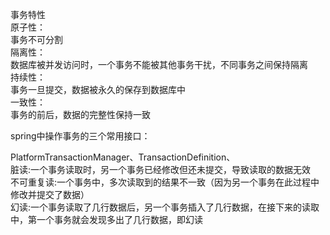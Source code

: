事务特性
<br />
原子性：
<br />
事务不可分割
<br />
隔离性：
<br />
数据库被并发访问时，一个事务不能被其他事务干扰，不同事务之间保持隔离
<br />
持续性：
<br />
事务一旦提交，数据被永久的保存到数据库中
<br />
一致性：
<br />
事务的前后，数据的完整性保持一致

spring中操作事务的三个常用接口：
<div>PlatformTransactionManager、TransactionDefinition、</div>



<div>
  脏读:一个事务读取时，另一个事务已经修改但还未提交，导致读取的数据无效
</div>
<div>
  不可重复读:一个事务中，多次读取到的结果不一致（因为另一个事务在此过程中修改并提交了数据）
</div>
<div>
  幻读:一个事务读取了几行数据后，另一个事务插入了几行数据，在接下来的读取中，第一个事务就会发现多出了几行数据，即幻读
</div>
